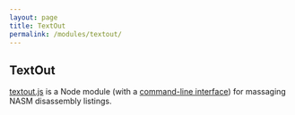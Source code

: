 ```yaml
---
layout: page
title: TextOut
permalink: /modules/textout/
---
```


TextOut
-------

[textout.js](lib/textout.js) is a Node module (with a [command-line interface](bin/textout)) for massaging NASM disassembly listings.
